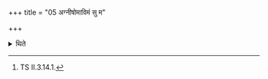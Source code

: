 +++
title = "05 अग्नीषोमाविमं सु म"

+++

<details><summary>थिते</summary>

5. In the first fortnight with agnīṣomāvimaṁ su me...[^1] as the seven verse. In the second fortnight with a verse referring to Indra and Agni.  


[^1]: TS II.3.14.1.  

[^2]: Namely TS I.5.5.e.
</details>
